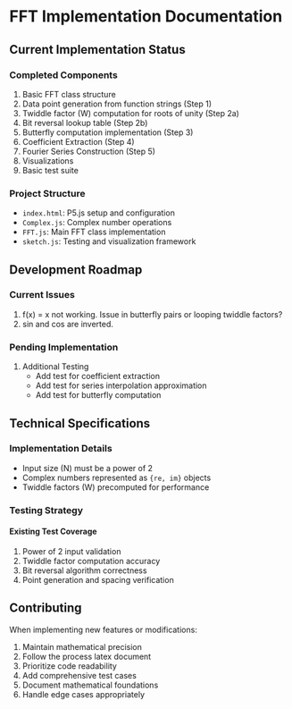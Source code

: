 # FFT Implementation Documentation

## Current Implementation Status

### Completed Components
1. Basic FFT class structure
2. Data point generation from function strings (Step 1)
3. Twiddle factor (W) computation for roots of unity (Step 2a)
4. Bit reversal lookup table (Step 2b)
5. Butterfly computation implementation (Step 3)
6. Coefficient Extraction (Step 4)
7. Fourier Series Construction (Step 5)
8. Visualizations
9. Basic test suite

### Project Structure
- `index.html`: P5.js setup and configuration
- `Complex.js`: Complex number operations
- `FFT.js`: Main FFT class implementation
- `sketch.js`: Testing and visualization framework

## Development Roadmap

### Current Issues

1. f(x) = x not working. Issue in butterfly pairs or looping twiddle factors?
1. sin and cos are inverted.

### Pending Implementation

1. Additional Testing
   - Add test for coefficient extraction
   - Add test for series interpolation approximation
   - Add test for butterfly computation

## Technical Specifications

### Implementation Details
- Input size (N) must be a power of 2
- Complex numbers represented as `{re, im}` objects
- Twiddle factors (W) precomputed for performance

### Testing Strategy

#### Existing Test Coverage
1. Power of 2 input validation
2. Twiddle factor computation accuracy
3. Bit reversal algorithm correctness
4. Point generation and spacing verification

## Contributing
When implementing new features or modifications:
1. Maintain mathematical precision
2. Follow the process latex document
3. Prioritize code readability
4. Add comprehensive test cases
5. Document mathematical foundations
6. Handle edge cases appropriately